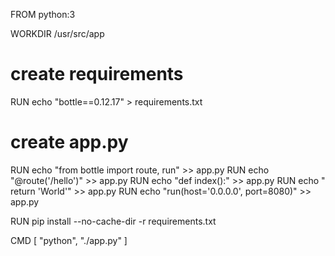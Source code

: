 FROM python:3

WORKDIR /usr/src/app

# create requirements
RUN echo "bottle==0.12.17" > requirements.txt

# create app.py

RUN echo "from bottle import route, run" >> app.py
RUN echo "@route('/hello')" >> app.py
RUN echo "def index():" >> app.py
RUN echo "    return 'World'" >> app.py
RUN echo "run(host='0.0.0.0', port=8080)" >> app.py

RUN pip install --no-cache-dir -r requirements.txt

CMD [ "python", "./app.py" ]
